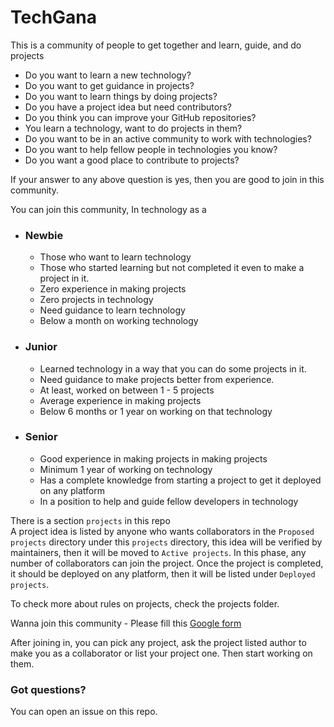 # TechGana

This is a community of people to get together and learn, guide, and do projects

- Do you want to learn a new technology?
- Do you want to get guidance in projects?
- Do you want to learn things by doing projects?
- Do you have a project idea but need contributors?
- Do you think you can improve your GitHub repositories?
- You learn a technology, want to do projects in them?
- Do you want to be in an active community to work with technologies?
- Do you want to help fellow people in technologies you know?
- Do you want a good place to contribute to projects?

If your answer to any above question is yes, then you are good to join in this community.

You can join this community, In technology as a

- ### Newbie

  - Those who want to learn technology
  - Those who started learning but not completed it even to make a project in it.
  - Zero experience in making projects
  - Zero projects in technology
  - Need guidance to learn technology
  - Below a month on working technology

- ### Junior

  - Learned technology in a way that you can do some projects in it.
  - Need guidance to make projects better from experience.
  - At least, worked on between 1 - 5 projects
  - Average experience in making projects
  - Below 6 months or 1 year on working on that technology

- ### Senior
  - Good experience in making projects in making projects
  - Minimum 1 year of working on technology
  - Has a complete knowledge from starting a project to get it deployed on any platform
  - In a position to help and guide fellow developers in technology

There is a section `projects` in this repo  
A project idea is listed by anyone who wants collaborators in the `Proposed projects` directory under this `projects` directory, this idea will be verified by maintainers, then it will be moved to `Active projects`. In this phase, any number of collaborators can join the project. Once the project is completed, it should be deployed on any platform, then it will be listed under `Deployed projects`.

To check more about rules on projects, check the projects folder.

Wanna join this community - Please fill this [Google form](https://docs.google.com/forms/d/e/1FAIpQLSfNXCnff162WpqGfu9Y8aiEybtr30vL7IzGlP5FtYPHFLJnXQ/viewform?usp=sf_link)

After joining in, you can pick any project, ask the project listed author to make you as a collaborator or list your project one. Then start working on them.

### Got questions?

You can open an issue on this repo.
